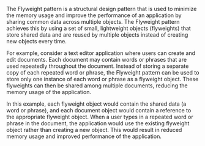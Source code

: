 

The Flyweight pattern is a structural design pattern that is used to minimize the memory usage and improve the performance of an application by sharing common data across multiple objects. The Flyweight pattern achieves this by using a set of small, lightweight objects (flyweights) that store shared data and are reused by multiple objects instead of creating new objects every time.

For example, consider a text editor application where users can create and edit documents. Each document may contain words or phrases that are used repeatedly throughout the document. Instead of storing a separate copy of each repeated word or phrase, the Flyweight pattern can be used to store only one instance of each word or phrase as a flyweight object. These flyweights can then be shared among multiple documents, reducing the memory usage of the application.

In this example, each flyweight object would contain the shared data (a word or phrase), and each document object would contain a reference to the appropriate flyweight object. When a user types in a repeated word or phrase in the document, the application would use the existing flyweight object rather than creating a new object. This would result in reduced memory usage and improved performance of the application.